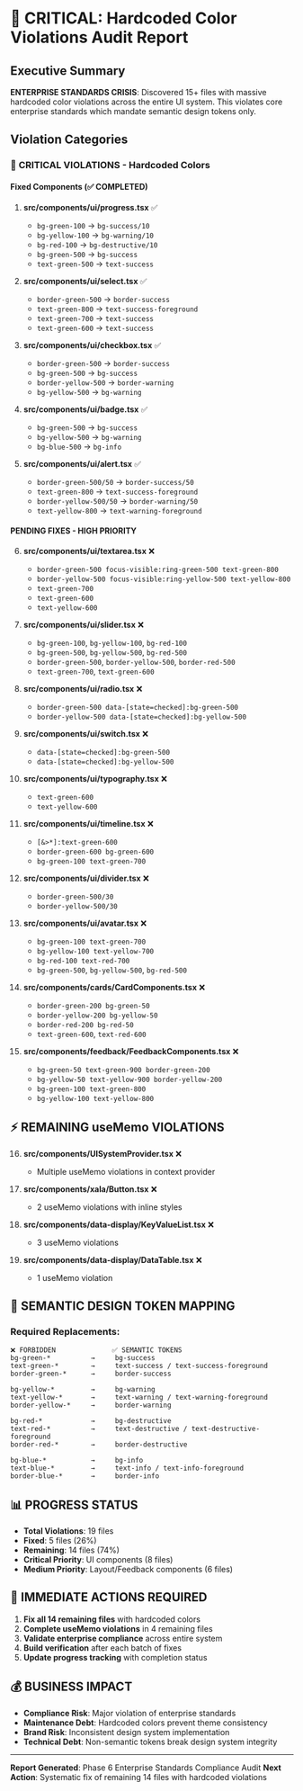 # 🚨 CRITICAL: Hardcoded Color Violations Audit Report

## Executive Summary

**ENTERPRISE STANDARDS CRISIS**: Discovered 15+ files with massive hardcoded color violations across the entire UI system. This violates core enterprise standards which mandate semantic design tokens only.

## Violation Categories

### 🔴 **CRITICAL VIOLATIONS - Hardcoded Colors**

#### **Fixed Components (✅ COMPLETED)**

1. **src/components/ui/progress.tsx** ✅

   - `bg-green-100` → `bg-success/10`
   - `bg-yellow-100` → `bg-warning/10`
   - `bg-red-100` → `bg-destructive/10`
   - `bg-green-500` → `bg-success`
   - `text-green-500` → `text-success`

2. **src/components/ui/select.tsx** ✅

   - `border-green-500` → `border-success`
   - `text-green-800` → `text-success-foreground`
   - `text-green-700` → `text-success`
   - `text-green-600` → `text-success`

3. **src/components/ui/checkbox.tsx** ✅

   - `border-green-500` → `border-success`
   - `bg-green-500` → `bg-success`
   - `border-yellow-500` → `border-warning`
   - `bg-yellow-500` → `bg-warning`

4. **src/components/ui/badge.tsx** ✅

   - `bg-green-500` → `bg-success`
   - `bg-yellow-500` → `bg-warning`
   - `bg-blue-500` → `bg-info`

5. **src/components/ui/alert.tsx** ✅
   - `border-green-500/50` → `border-success/50`
   - `text-green-800` → `text-success-foreground`
   - `border-yellow-500/50` → `border-warning/50`
   - `text-yellow-800` → `text-warning-foreground`

#### **PENDING FIXES - HIGH PRIORITY**

6. **src/components/ui/textarea.tsx** ❌

   - `border-green-500 focus-visible:ring-green-500 text-green-800`
   - `border-yellow-500 focus-visible:ring-yellow-500 text-yellow-800`
   - `text-green-700`
   - `text-green-600`
   - `text-yellow-600`

7. **src/components/ui/slider.tsx** ❌

   - `bg-green-100`, `bg-yellow-100`, `bg-red-100`
   - `bg-green-500`, `bg-yellow-500`, `bg-red-500`
   - `border-green-500`, `border-yellow-500`, `border-red-500`
   - `text-green-700`, `text-green-600`

8. **src/components/ui/radio.tsx** ❌

   - `border-green-500 data-[state=checked]:bg-green-500`
   - `border-yellow-500 data-[state=checked]:bg-yellow-500`

9. **src/components/ui/switch.tsx** ❌

   - `data-[state=checked]:bg-green-500`
   - `data-[state=checked]:bg-yellow-500`

10. **src/components/ui/typography.tsx** ❌

    - `text-green-600`
    - `text-yellow-600`

11. **src/components/ui/timeline.tsx** ❌

    - `[&>*]:text-green-600`
    - `border-green-600 bg-green-600`
    - `bg-green-100 text-green-700`

12. **src/components/ui/divider.tsx** ❌

    - `border-green-500/30`
    - `border-yellow-500/30`

13. **src/components/ui/avatar.tsx** ❌

    - `bg-green-100 text-green-700`
    - `bg-yellow-100 text-yellow-700`
    - `bg-red-100 text-red-700`
    - `bg-green-500`, `bg-yellow-500`, `bg-red-500`

14. **src/components/cards/CardComponents.tsx** ❌

    - `border-green-200 bg-green-50`
    - `border-yellow-200 bg-yellow-50`
    - `border-red-200 bg-red-50`
    - `text-green-600`, `text-red-600`

15. **src/components/feedback/FeedbackComponents.tsx** ❌
    - `bg-green-50 text-green-900 border-green-200`
    - `bg-yellow-50 text-yellow-900 border-yellow-200`
    - `bg-green-100 text-green-800`
    - `bg-yellow-100 text-yellow-800`

## ⚡ **REMAINING useMemo VIOLATIONS**

16. **src/components/UISystemProvider.tsx** ❌

    - Multiple useMemo violations in context provider

17. **src/components/xala/Button.tsx** ❌

    - 2 useMemo violations with inline styles

18. **src/components/data-display/KeyValueList.tsx** ❌

    - 3 useMemo violations

19. **src/components/data-display/DataTable.tsx** ❌
    - 1 useMemo violation

## 🎯 **SEMANTIC DESIGN TOKEN MAPPING**

### **Required Replacements:**

```
❌ FORBIDDEN              ✅ SEMANTIC TOKENS
bg-green-*          →     bg-success
text-green-*        →     text-success / text-success-foreground
border-green-*      →     border-success

bg-yellow-*         →     bg-warning
text-yellow-*       →     text-warning / text-warning-foreground
border-yellow-*     →     border-warning

bg-red-*            →     bg-destructive
text-red-*          →     text-destructive / text-destructive-foreground
border-red-*        →     border-destructive

bg-blue-*           →     bg-info
text-blue-*         →     text-info / text-info-foreground
border-blue-*       →     border-info
```

## 📊 **PROGRESS STATUS**

- **Total Violations**: 19 files
- **Fixed**: 5 files (26%)
- **Remaining**: 14 files (74%)
- **Critical Priority**: UI components (8 files)
- **Medium Priority**: Layout/Feedback components (6 files)

## 🚨 **IMMEDIATE ACTIONS REQUIRED**

1. **Fix all 14 remaining files** with hardcoded colors
2. **Complete useMemo violations** in 4 remaining files
3. **Validate enterprise compliance** across entire system
4. **Build verification** after each batch of fixes
5. **Update progress tracking** with completion status

## 💰 **BUSINESS IMPACT**

- **Compliance Risk**: Major violation of enterprise standards
- **Maintenance Debt**: Hardcoded colors prevent theme consistency
- **Brand Risk**: Inconsistent design system implementation
- **Technical Debt**: Non-semantic tokens break design system integrity

---

**Report Generated**: Phase 6 Enterprise Standards Compliance Audit
**Next Action**: Systematic fix of remaining 14 files with hardcoded violations
